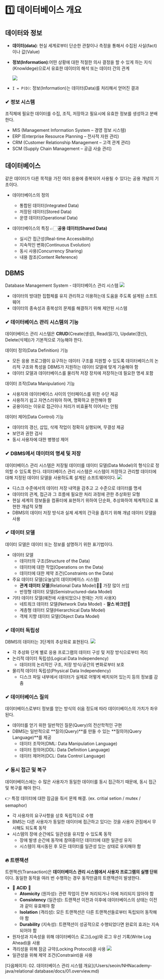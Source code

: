 # 1️⃣ 데이터베이스 개요
## 데이터와 정보
- **데이터(data)**: 현실 세계로부터 단순한 관찰이나 측정을 통해서 수집된 사실(fact)이나 값(Value)
- **정보(Information)**:어떤 상황에 대한 적절한 의사 결정을 할 수 있게 하는 지식(Knowldege)으로서 유효한 데이터의 해석 또는 데이터 간의 관계

    <img src="config/image01.png">

- `I = P(D)`: 정보(Information)는 데이터(Data)를 처리해서 얻어진 결과

### ✔︎ 정보 시스템
조직체에 필요한 데이터를 수집, 조직, 저장하고 필요시에 유효한 정보를 생성하고 분배한다.

- MIS (Management Information System – 경영 정보 시스템)
- ERP (Enterprise Resource Planning – 전사적 자원 관리)
- CRM (Customer Relationship Management – 고객 관계 관리)
- SCM (Supply Chain Management – 공급 사슬 관리)

## 데이터베이스
같은 데이터가 다른 목적을 가진 여러 응용에 중복되어 사용될 수 있다는 공용 개념의 기초이다.
- 데이터베이스의 정의
  - 통합된 데이터(Integrated Data)
  - 저장된 데이터(Stored Data)
  - 운영 데이터(Operational Data)

- 데이터베이스의 특징 👉🏻**공용 데이터(Shared Data)**
  - 실시간 접근성(Real-time Accessibility)
  - 지속적인 변화(Continuous Evolution)
  - 동시 사용(Concurrency Sharing)
  - 내용 참조(Content Reference)

## DBMS
Database Management System - 데이터베이스 관리 시스템
<img src="config/image02.png">
- 데이터의 방대한 집합체를 유지 관리하고 이용하는데 도움을 주도록 설계된 소프트웨어 
- 데이터의 종속성과 중복성의 문제를 해결하기 위해 제안된 시스템

### ✔︎ 데이터베이스 관리 시스템의 기능
데이터베이스 관리 시스템은 **CRUD**(Create(생성), Read(읽기), Update(갱신), Delete(삭제))가 기본적으로 가능해야 한다.

데이터 정의(Data Definition) 기능
- 모든 응용 프로그램이 요구하는 데이터 구조를 지원할 수 있도록 데이터베이스의 논리적 구조와 특성을 DBMS가 지원하는 데이터 모델에 맞게 기술해야 함
- 데이터 모델과 데이터베이스를 물리적 저장 장치에 저장하는데 필요한 명세 포함

데이터 조작(Data Manipulation) 기능
- 사용자와 데이터베이스 사이의 인터페이스를 위한 수단 제공 
- 사용하기 쉽고 자연스러워야 하며, 명확하고 완전해야 함 
- 공용이라는 이유로 접근이나 처리가 비효율적 이어서는 안됨

데이터 제어(Data Control) 기능
- 데이터의 갱신, 삽입, 삭제 작업이 정확히 실행되며, 무결성 제공
- 보안과 권한 검사
- 동시 사용자에 대한 병행성 제어

### ︎✔︎ DBMS에서 데이터의 명세 및 저장
데이터베이스 관리 시스템은 저장될 데이터를 데이터 모델(Data Model)의 형식으로 정의할 수 있도록 한다. 데이터베이스 관리 시스템은 시스템이 저장하고 관리할 데이터에 대해 지정된 데이터 모델을 사용하도록 설계된 소프트웨어이다.
<img src="config/image03.png">
- 디스크 수준에서의 데이터 저장 내역을 감추고 고 수준으로 데이터를 명세
- 데이터의 관계, 접근과 그 흐름에 필요한 처리 과정에 관한 추상화된 모형
- 현실 세계의 정보들을 컴퓨터에 표현하기 위하여 단순화, 추상화하여 체계적으로 표현한 개념적 모형
- DBMS의 데이터 저장 방식과 실제 세계의 간극을 좁히기 위해 개념 데이터 모델을 사용

### ✔︎ 데이터 모델
데이터 모델은 데이터 또는 정보를 설명하기 위한 표기법이다.
- 데이터 모델
  - 데이터의 구조(Structure of the Data)
  - 데이터에 대한 작업(Operations on the Data)
  - 데이터에 대한 제약 조건(Constraints on the Data)
- 주요 데이터 모델(오늘날의 데이터베이스 시스템)
  - **관계 데이터 모델**(Relational Data Model)👍🏻 가장 많이 쓰임
  - 반정형 데이터 모델(Semistructured-data Model)
- 기타 데이터 모델(예전에 사용되었으나 현재는 거의 사용X)
  - 네트워크 데이터 모델(Network Data Model) - **찰스 바크만🎩**
  - 계층형 데이터 모델(Hierarchical Data Model)
  - 객체 지향 데이터 모델(Object Data Model)

### ✔︎ 데이터 독립성
DBMS의 데이터는 3단계의 추상화로 표현된다.
<img src="config/image04.png">
- 각 추상화 단계 별로 응용 프로그램의 데이터 구성 및 저장 방식으로부터 격리
- 논리적 데이터 독립성(Logical Data Independency)
  - 데이터의 논리적인 구조, 저장 방식/공간의 변화로부터 보호
- 물리적 데이터 독립성(Physical Data Independency)
  - 디스크 파일 내부에서 데이터가 실제로 어떻게 배치되어 있는지 등의 정보를 감춤

### ✔︎ 데이터베이스 질의
데이터베이스로부터 정보를 얻는 방식의 쉬움 정도에 따라 데이터베이스의 가치가 좌우된다.
- 데이터를 얻기 위한 일반적인 질문(Query)의 전산학적인 구현
- DBMS는 일반적으로 **질의(Query)**를 만들 수 있는 **질의어(Query Language)**를 제공
  - 데이터 조작어(DML: Data Manipulation Language)
  - 데이터 정의어(DDL: Data Definition Language)
  - 데이터 제어어(DCL: Data Control Language)

### ✔︎ 동시 접근 및 복구
데이터베이스에는 수 많은 사용자가 동일한 데이터를 동시 접근하기 때문에, 동시 접근 및 복구를 해야 한다.

👉 특정 데이터에 대한 잠금을 줘서 문제 해결. (ex. critial setion / mutex / semaphor)
- 각 사용자의 요구사항을 상호 독립적으로 수행
- BMS는 다른 사용자가 동일한 데이터에 접근하고 있다는 것을 사용자 관점에서 무시해도 되도록 동작
- 시스템의 장애 순간에도 일관성을 유지할 수 있도록 동작
  - 장애 발생 순간에 동작에 참여중이던 데이터에 대한 일관성 유지
  - 시스템이 재시동된 후 모든 데이터를 일관성 있는 상태로 유지해야 함

### 🔥 트랜잭션
트랜잭션(Transaction)은 **데이터베이스 관리 시스템에서 사용자 프로그램의 실행 단위**이다.
동일한 동작을 여러 번 수행하는 경우 동작만큼의 트랜잭션이 발생한다.
- 🌟 **ACID** 🌟
  - **Atomicity** (원자성):
    관련 작업이 전부 처리되거나 아예 처리되지 않아야 함
  - **Consistency** (일관성):
    트랜잭션 이전과 이후에 데이터베이스의 상태는 이전과 같이 유효해야 함
  - **Isolation** (격리성):
    모든 트랜잭션은 다른 트랜잭션들로부터 독립되어 동작해야 함
  - **Durability** (지속성):
    트랜잭션이 성공적으로 수행되었다면 완료의 효과는 지속되어야 함
- 원자성과 지속성을 위해 데이터베이스 로그(Log)와 로그 우선 기록(Write Log Ahead)을 사용
- 격리성을 위해 잠금 규약(Locking Protocol)을 사용
  <img src="./config/image06.png">
- 일관성을 위해 제약 조건(Constraint)을 사용


[다음페이지: 02. 데이터베이스 관리 시스템 개요](/Users/seoin/NHNacademy-java/relational database/docs/01.overview.md)